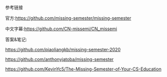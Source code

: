 参考链接

官方:https://github.com/missing-semester/missing-semester

中文字幕:https://github.com/CN-missemi/CN_missemi

答案&笔记:

https://github.com/piaoliangkb/missing-semester-2020

https://github.com/anthonyjatoba/missing-semester

https://github.com/KevinYc5/The-Missing-Semester-of-Your-CS-Education

